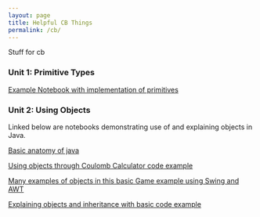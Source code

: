 ```yaml
---
layout: page
title: Helpful CB Things
permalink: /cb/
---
```


Stuff for cb

### Unit 1: Primitive Types

[Example Notebook with implementation of primitives](https://ad1616.github.io/ADfastpages/java/2022/08/24/CoulombLaw.html)

### Unit 2: Using Objects

Linked below are notebooks demonstrating use of and explaining objects in Java.

[Basic anatomy of java](https://ad1616.github.io/ADfastpages/java/2022/08/19/JavaAnatomy.html)

[Using objects through Coulomb Calculator code example](https://ad1616.github.io/ADfastpages/java/2022/08/24/CoulombLaw.html)

[Many examples of objects in this basic Game example using Swing and AWT](https://ad1616.github.io/ADfastpages/java/2022/09/03/JavaGame.html)

[Explaining objects and inheritance with basic code example](https://ad1616.github.io/ADfastpages/2022/09/04/Objects+Inheritance.html)



